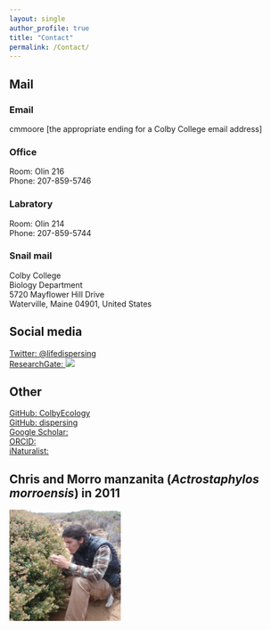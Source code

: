 ```yaml
---
layout: single
author_profile: true
title: "Contact"
permalink: /Contact/
---
```

<link rel="stylesheet" href="/path/to/folder/css/academicons.min.css"/>

## Mail

### Email
cmmoore [the appropriate ending for a Colby College email address]

### Office
Room: Olin 216  
Phone:  207-859-5746

### Labratory
Room: Olin 214  
Phone:  207-859-5744

### Snail mail
Colby College  
Biology Department  
5720 Mayflower Hill Drive  
Waterville, Maine 04901, United States

## Social media
[Twitter&#58; @lifedispersing](https://twitter.com/lifedispersing)  
[ResearchGate&#58; <img src="https://www.researchgate.net/apple-touch-icon-180x180.png" style="width: 25px;"/>](https://www.researchgate.net/profile/Christopher_Moore17)

## Other
[GitHub&#58; ColbyEcology](http://github.com/ColbyEcology)  
[GitHub&#58; dispersing](http://github.com/dispersing)  
[Google Scholar&#58; <i class=ai ai-google-scholar-square ai-3x></i>](https://scholar.google.com/citations?user=-XqTzHsAAAAJ&hl=en)  
[ORCID&#58; <i class="ai ai-orcid"></i>](https://orcid.org/0000-0001-5783-9833)  
[iNaturalist&#58; <i class="fa fa-leaf" aria-hidden="true"></i>](http://www.inaturalist.org/people/ecologistchris)

## Chris and Morro manzanita (*Actrostaphylos morroensis*) in 2011

<img src="/images/Morro.png" alt="Chris and Actrostaphylos morroensis" style="width:200px;height:200px;" onmouseover="this.src='/images/Morro_old.png'" onmouseout="this.src='/images/Morro.png'">
